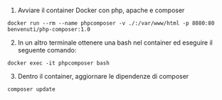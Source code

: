 1) Avviare il container Docker con php, apache e composer

`docker run --rm --name phpcomposer -v ./:/var/www/html -p 8080:80 benvenuti/php-composer:1.0`


2) In un altro terminale ottenere una bash nel container ed eseguire il seguente comando:

`docker exec -it phpcomposer bash`



3) Dentro il container, aggiornare le dipendenze di composer

`composer update`
